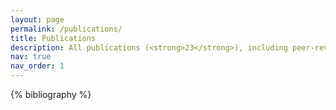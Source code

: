 ```yaml
---
layout: page
permalink: /publications/
title: Publications
description: All publications (<strong>23</strong>), including peer-reviewed in international journals (<strong>8</strong>) and Russian journals (<strong>8</strong>); preprints (<strong>3</strong>), conference papers (<strong>3</strong>) and open source education/software (<strong>1</strong>).
nav: true
nav_order: 1
---
```


<!-- Google tag (gtag.js) -->
<script async src="https://www.googletagmanager.com/gtag/js?id=G-0RT2NRMWX5"></script>
<script>
  window.dataLayer = window.dataLayer || [];
  function gtag(){dataLayer.push(arguments);}
  gtag('js', new Date());

  gtag('config', 'G-0RT2NRMWX5');
</script>

<!-- _pages/publications.md -->
<div class="publications">

{% bibliography %}

</div>
